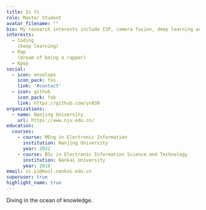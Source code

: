 ```yaml
---
title: Si Yi
role: Master Student
avatar_filename: ""
bio: My research interests include ISP, camera fusion, deep learning and so on.
interests: 
  - Coding
    (keep learning)
  - Rap
    (dream of being a rapper)
  - Kpop
social:
  - icon: envelope
    icon_pack: fas
    link: '#contact'
  - icon: github
    icon_pack: fab
    link: https://github.com/ys830
organizations:
  - name: Nanjing University
    url: https://www.nju.edu.cn/
education:
  courses:
    - course: MEng in Electronic Information
      institution: Nanjing University
      year: 2022
    - course: BSc in Electronic Information Science and Technology
      institution: Nankai University
      year: 2018
email: si.yi@mail.nankai.edu.cn
superuser: true
highlight_name: true
---
```

Diving in the ocean of knowledge.